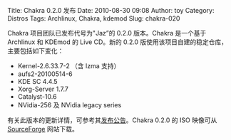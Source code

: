 Title: Chakra 0.2.0 发布
Date: 2010-08-30 09:08
Author: toy
Category: Distros
Tags: Archlinux, Chakra, kdemod
Slug: chakra-020

Chakra 项目团队已发布代号为"Jaz”的 0.2.0 版本。Chakra 是一个基于
Archlinux 和 KDEmod 的 Live CD。新的 0.2.0
版使用该项目自建的稳定仓库，主要包括如下变化：

+ Kernel-2.6.33.7-2 （含 lzma 支持）  
+ aufs2-20100514-6  
+ KDE SC 4.4.5  
+ Xorg-Server 1.7.7  
+ Catalyst-10.6  
+ NVidia-256 及 NVidia legacy series

有关此版本的更新详情，可参考其[发布公告](http://chakra-project.org/news/index.php?/archives/81-Chakra-GNULinux-0.2.0-Jaz-released.html)。Chakra
0.2.0 的 ISO 映像可从
[SourceForge](http://sourceforge.net/projects/chakra/files/0.2)
网站下载。
